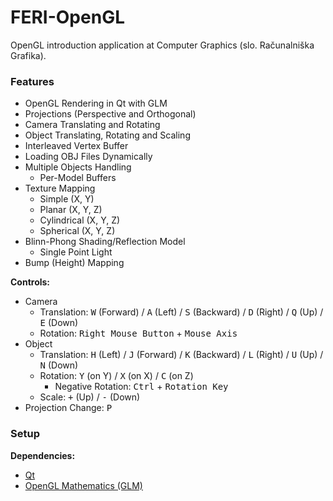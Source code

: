 # FERI-OpenGL

OpenGL introduction application at Computer Graphics (slo. Računalniška Grafika).

### Features

- OpenGL Rendering in Qt with GLM
- Projections (Perspective and Orthogonal)
- Camera Translating and Rotating
- Object Translating, Rotating and Scaling
- Interleaved Vertex Buffer
- Loading OBJ Files Dynamically
- Multiple Objects Handling
  - Per-Model Buffers
- Texture Mapping
  - Simple (X, Y)
  - Planar (X, Y, Z)
  - Cylindrical (X, Y, Z)
  - Spherical (X, Y, Z)
- Blinn-Phong Shading/Reflection Model
  - Single Point Light
- Bump (Height) Mapping

**Controls:**
- Camera
  - Translation: <kbd>W</kbd> (Forward) / <kbd>A</kbd> (Left) / <kbd>S</kbd> (Backward) / <kbd>D</kbd> (Right) / <kbd>Q</kbd> (Up) / <kbd>E</kbd> (Down)
  - Rotation: <kbd>Right Mouse Button</kbd> + <kbd>Mouse Axis</kbd>
- Object
  - Translation: <kbd>H</kbd> (Left) / <kbd>J</kbd> (Forward) / <kbd>K</kbd> (Backward) / <kbd>L</kbd> (Right) / <kbd>U</kbd> (Up) / <kbd>N</kbd> (Down)
  - Rotation: <kbd>Y</kbd> (on Y) / <kbd>X</kbd> (on X) / <kbd>C</kbd> (on Z)
    - Negative Rotation: <kbd>Ctrl</kbd> + <kbd>Rotation Key</kbd>
  - Scale: <kbd>+</kbd> (Up) / <kbd>-</kbd> (Down)
- Projection Change: <kbd>P</kbd>

### Setup

**Dependencies:**
- [Qt](https://www.qt.io/)
- [OpenGL Mathematics (GLM)](https://glm.g-truc.net/)
